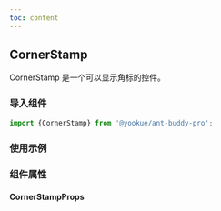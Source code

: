 ```yaml
---
toc: content
---
```


## CornerStamp

CornerStamp 是一个可以显示角标的控件。

### 导入组件

```jsx | pure
import {CornerStamp} from '@yookue/ant-buddy-pro';
```

### 使用示例

<code src="./demo.zh-CN.tsx"></code>

### 组件属性

#### CornerStampProps

<API src="@/field/CornerStamp/index.tsx" hideTitle></API>
